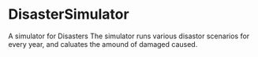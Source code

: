 # DisasterSimulator
A simulator for Disasters
The simulator runs various disastor scenarios for every year, and caluates the amound of damaged caused.
